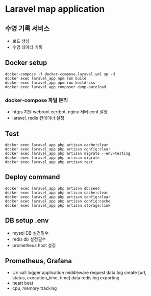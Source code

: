 # Laravel map application
## 수영 기록 서비스
+ 보드 생성
+ 수영 데이터 기록

## Docker setup
```
docker-compose -f docker-compose.laravel.yml up -d
docker exec laravel_app npm run build
docker exec laravel_app npm run build-css
docker exec laravel_app composer dump-autoload
```
### docker-compose 파일 분리
+ https 지원 webroot certbot, nginx 서버 conf 설정 
+ laravel, redis 컨테이너 설정

## Test
```
docker exec laravel_app php artisan cache:clear
docker exec laravel_app php artisan config:clear
docker exec laravel_app php artisan migrate --env=testing
docker exec laravel_app php artisan migrate
docker exec laravel_app php artisan test
```

## Deploy command
```
docker exec laravel_app php artisan db:seed
docker exec laravel_app php artisan cache:clear
docker exec laravel_app php artisan config:clear
docker exec laravel_app php artisan config:cache
docker exec laravel_app php artisan storage:link
```

## DB setup .env
+ mysql DB 설정필수
+ redis db 설정필수 
+ prometheus host 설정

## Prometheus, Grafana
+ Uri call logger
  application middleware request data log create
  [url, status, execution_time, time] data redis log exporting 
+ heart beat
+ cpu, memory tracking 
